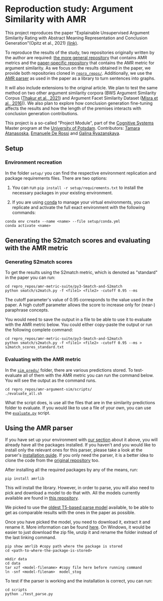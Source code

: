 # Reproduction study: Argument Similarity with AMR

This project reproduces the paper "Explainable Unsupervised Argument Similarity Rating with Abstract Meaning Representation and Conclusion Generation"(Opitz et al., 2021) [(link)](project_docs/OpitzEtAl21.pdf). 

To reproduce the results of the study, two repositories originally written by the author are required: [the more general repository](https://github.com/flipz357/amr-metric-suite) that contains AMR metrics and the [paper-specific repository](https://github.com/Heidelberg-NLP/amr-argument-sim) that contains the AMR metric for argument similarity. As we focus on the results obtained in the paper, we provide both repositories cloned in [```repro_repos/```](repro_repos/). Additionally, we use the [AMR parser](https://github.com/bjascob/amrlib) as used in the paper as a library to turn sentences into graphs.

It will also include extensions to the original article. We plan to test the same method on two other argument similarity corpora (BWS Argument Similarity Corpus ([Thakur et al., 2021](https://arxiv.org/abs/2010.08240)) and Argument Facet Similarity Dataset ([Misra et al., 2016](https://aclanthology.org/W16-3636/))). We also plan to explore how conclusion generation fine-tuning affects the results and how the length of the premises interacts with conclusion generation contributions.

This project is a so-called "Project Module", part of the [Cognitive Systems](https://www.uni-potsdam.de/en/studium/what-to-study/master/masters-courses-from-a-to-z/cognitive-systems) Master program at the [University of Potsdam](https://www.uni-potsdam.de/en/university-of-potsdam). Contributors: [Tamara Atanasoska](https://github.com/TamaraAtanasoska), [Emanuele De Rossi](https://github.com/EmanueleDeRossi1) and [Galina Ryazanskaya](https://github.com/flying-bear).

## Setup

### Environment recreation 

In the folder ```setup/``` you can find the respective environment replication and package requirements files. There are two options:

  1. You can run ```pip install -r setup/requirements.txt``` to install the necessary packages in your existing environment.

  2. If you are using [conda](https://conda.io/projects/conda/en/latest/user-guide/tasks/manage-environments.html) to manage your virtual environments, you can replicate and activate the full exact environment with the following commands:

   ```
   conda env create --name <name> --file setup/conda.yml
   conda activate <name>
   ```
   
## Generating the S2match scores and evaluating with the AMR metric

### Generating S2match scores

To get the results using the S2match metric, which is denoted as "standard" in the paper you can run: 
```
cd repro_repos/amr-metric-suite/py3-Smatch-and-S2match
python smatch/s2match.py -f <file1> <file2> -cutoff 0.95 --ms
```
The cutoff parameter's value of 0.95 corresponds to the value used in the paper. A high cutoff parameter allows the score to increase only for (near-) paraphrase concepts.

You would need to save the output in a file to be able to use it to evaluate with the AMR metric below. You could either copy-paste the output or run the following complete command: 
```
cd repro_repos/amr-metric-suite/py3-Smatch-and-S2match
python smatch/s2match.py -f <file1> <file2> -cutoff 0.95 --ms > s2match_scores_standard.txt
```
### Evaluating with the AMR metric

In the [```sim_preds/```](repro_repos/amr-argument-sim/scripts/sim_preds) folder, there are various predictions stored. To test-evaluate all of them with the AMR metric you can run the command below. You will see the output as the command runs.  
```
cd repro_repos/amr-argument-sim/scripts/
./evaluate_all.sh
```
What the script does, is use all the files that are in the similarity predictions folder to evaluate. If you would like to use a file of your own, you can use the [```evaluate.py```](repro_repos/amr-argument-sim/scripts/evaluate.py) script. 

## Using the AMR parser

If you have set up your environment with [our section](#environment-recreation) about it above, you will already have all the packages installed. If you haven't and you would like to install only the relevant ones for this parser, please take a look at the parser's [installation guide](https://amrlib.readthedocs.io/en/latest/install/). If you only need the parser, it is a better idea to clone the code from the [original repository](https://github.com/bjascob/amrlib) too. 

After installing all the required packages by any of the means, run: 
```
pip install amrlib
```
This will install the library. However, in order to parse, you will also need to pick and download a model to do that with. All the models currently available are found in [this repository](https://github.com/bjascob/amrlib-models). 

We picked to use the [oldest T5-based parse model](https://github.com/bjascob/amrlib-models/releases/tag/model_parse_t5-v0_1_0) available, to be able to get as comparable results with the ones in the paper as possible. 

Once you have picked the model, you need to download it, extract it and rename it. More information can be found [here](https://amrlib.readthedocs.io/en/latest/install/#install-the-models). On Windows, it would be easier to just download the zip file, unzip it and rename the folder instead of the last linking command. 
```
pip show amrlib #copy path where the package is stored 
cd <path-to-where-the-package-is-stored>

mkdir data
cd data
tar xzf <model-filename> #copy file here before running command
ln -snf <model-filenam>  model_stog
```

To test if the parser is working and the installation is correct, you can run: 
```
cd scripts
python ./test_parse.py 
```
